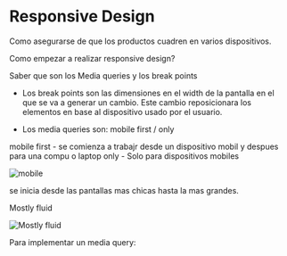 # Responsive Design

Como asegurarse de que los productos cuadren en varios dispositivos.

Como empezar a realizar responsive design?

Saber que son los Media queries y los break points
 - Los break points son las dimensiones en el width de la pantalla en el que se va a generar un cambio. Este cambio reposicionara los elementos en base al dispositivo usado por el usuario.

 - Los media queries son: mobile first / only

 mobile first - se comienza a trabajr desde un dispositivo mobil y despues para una compu o laptop
 only - Solo para dispositivos mobiles

![mobile](/Doc/images/mobile.png)

 se inicia desde las pantallas mas chicas hasta la mas grandes.

 Mostly fluid

 ![Mostly fluid](/Doc/images/mostly_fluid.png)

 Para implementar un media query:

 